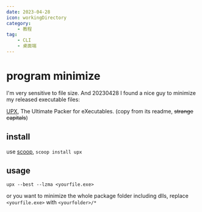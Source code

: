 ```yaml
---
date: 2023-04-28
icon: workingDirectory
category:
    - 教程
tag:
    - CLI
    - 桌面端
---
```

# program minimize
I'm very sensitive to file size. And 20230428 I found a nice guy to minimize my released executable files:

[UPX](https://github.com/upx/upx), The Ultimate Packer for eXecutables. (copy from its readme, ~~strange capitals~~)
## install
use [scoop](../farraginous/recommend_packages.md#scoop), `scoop install upx`
## usage
`upx --best --lzma <yourfile.exe>`

or you want to minimize the whole package folder including dlls, replace `<yourfile.exe>` with `<yourfolder>/*`